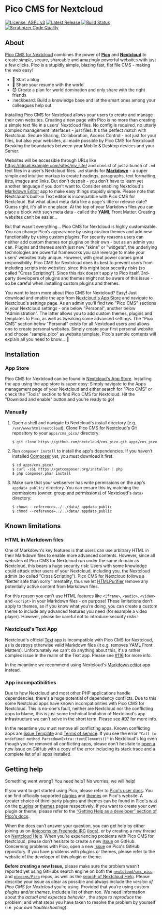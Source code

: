 # Pico CMS for Nextcloud

[![License: AGPL v3](https://img.shields.io/badge/License-AGPL%20v3-blue.svg)](https://www.gnu.org/licenses/agpl-3.0)
[![Latest Release](https://img.shields.io/github/v/release/nextcloud/cms_pico?sort=semver)](https://apps.nextcloud.com/apps/cms_pico)
[![Build Status](https://scrutinizer-ci.com/g/nextcloud/cms_pico/badges/build.png?b=master)](https://scrutinizer-ci.com/g/nextcloud/cms_pico/build-status/master)
[![Scrutinizer Code Quality](https://scrutinizer-ci.com/g/nextcloud/cms_pico/badges/quality-score.png?b=master)](https://scrutinizer-ci.com/g/nextcloud/cms_pico/?branch=master)

## About

[Pico CMS for Nextcloud](https://apps.nextcloud.com/apps/cms_pico) combines the power of [**Pico**](http://picocms.org/) and [**Nextcloud**](https://nextcloud.com/) to create simple, secure, shareable and amazingly powerful websites with just a few clicks. Pico is a stupidly simple, blazing fast, flat file CMS - making the web easy!

* :notebook: Start a blog
* :rocket: Share your resume with the world
* :smiling_imp: Create a plan for world domination and only share with the right friends
* :neckbeard: Build a knowledge base and let the smart ones among your colleagues help out

Installing Pico CMS for Nextcloud allows your users to create and manage their own websites. Creating a new page with Pico is no more than creating a simple text file in a users' Nextcloud files. No config is required, no utterly complex management interfaces - just files. It's the perfect match with Nextcloud. Secure Sharing, Collaboration, Access Control - not just for your files, but also your websites, all made possible by Pico CMS for Nextcloud! Breaking the boundaries between your Mobile & Desktop devices and your Server.

Websites will be accessible through URLs like https://cloud.example.com/sites/my_site/ and consist of just a bunch of `.md` text files in a user's Nextcloud files. `.md` stands for [**Markdown**](https://www.markdownguide.org/) - a super simple and intuitive markup to create headings, paragraphs, text formatting, lists, images and links. But don't despair - you don't have to learn yet another language if you don't want to. Consider enabling Nextcloud's [Markdown Editor](https://apps.nextcloud.com/apps/files_markdown) app to make easy things stupidly simple. Please note that Nextcloud's built-in Text editor is incompatible with Pico CMS for Nextcloud. But what about meta data like a page's title or release date? Guess right, it's all in one place. At the top of your Markdown files you can place a block with such meta data - called the [**YAML**](https://en.wikipedia.org/wiki/YAML) Front Matter. Creating websites can't be easier…

But that wasn't everything… Pico CMS for Nextcloud is highly customizable. You can change Pico’s appearance by using custom themes and add new functionality by using custom plugins. For security reasons users can neither add custom themes nor plugins on their own - but as an admin you can. Plugins and themes aren’t just new "skins" or "widgets", the underlying technologies are powerful frameworks you can leverage to make your users' websites truly unique. However, with great power comes great responsibility. Pico CMS for Nextcloud does its best to prevent users from including scripts into websites, since this might bear security risks (so called "Cross Scripting"). Since this risk doesn't apply to Pico itself, 3rd-party developers of plugins and themes might not be aware of this issue - so be careful when installing custom plugins and themes.

You want to learn more about Pico CMS for Nextcloud? Easy! Just download and enable the app from [Nextcloud's App Store](https://apps.nextcloud.com/apps/cms_pico) and navigate to Nextcloud's settings page. As an admin you'll find two "Pico CMS" sections in your Nextcloud settings - one below "Personal", another below "Administration". The latter allows you to add custom themes, plugins and templates to Pico, as well as tweaking some advanced settings. The "Pico CMS" section below "Personal" exists for all Nextcloud users and allows one to create personal websites. Simply create your first personal website and choose "sample_pico" as website template. Pico's sample contents will explain all you need to know… :wave:

## Installation

### App Store

Pico CMS for Nextcloud can be found in [Nextcloud's App Store](https://apps.nextcloud.com/apps/cms_pico). Installing the app using the app store is super easy: Simply navigate to the Apps management page of your Nextcloud and either search for "Pico CMS" or check the "Tools" section to find Pico CMS for Nextcloud. Hit the "Download and enable" button and you're ready to go!

### Manually

1. Open a shell and navigate to Nextcloud's install directory (e.g. `/var/www/html/nextcloud`). Clone Pico CMS for Nextcloud's Git repository to your `apps/cms_pico/` directory:
   ```
   $ git clone https://github.com/nextcloud/cms_pico.git apps/cms_pico
   ```

2. Run `composer install` to install the app's dependencies. If you haven't installed [Composer](https://getcomposer.org/) yet, you must download it first.
   ```
   $ cd apps/cms_pico/
   $ curl -sSL https://getcomposer.org/installer | php
   $ php composer.phar install
   ```

3. Make sure that your webserver has write permissions on the app's `appdata_public/` directory. You can ensure this by matching the permissions (owner, group and permissions) of Nextcloud's `data/` directory:
   ```
   $ chown --reference=../../data/ appdata_public
   $ chmod --reference=../../data/ appdata_public
   ```

## Known limitations

### HTML in Markdown files

One of Markdown's key features is that users can use arbitrary HTML in their Markdown files to enable more advanced contents. However, since all websites of Pico CMS for Nextcloud run under the same domain as Nextcloud, this bears a huge security risk: Users with some knowledge could attack other users of your Nextcloud, including you, the Nextcloud admin (so called "Cross Scripting"). Pico CMS for Nextcloud follows a "Better safe than sorry" mentality, thus we let [HTMLPurifier](http://htmlpurifier.org/) remove any potentially active content from Markdown files.

For this reason you can't use HTML features like `<iframe>`, `<audio>`, `<video>` and `<script>` in your Markdown files - on purpose! These limitations don't apply to themes, so if you know what you're doing, you can create a custom theme to include any advanced features you need (for example a video player). However, please be careful not to introduce security risks!

### Nextcloud's Text App

Nextcloud's official [Text](https://apps.nextcloud.com/apps/text) app is incompatible with Pico CMS for Nextcloud, as is destroys otherwise valid Markdown files (it e.g. removes YAML Front Matters). Unfortunately we can't do anything about this, it's a rather complex issue in the realm of the Text app. Please see [#116](https://github.com/nextcloud/cms_pico/issues/116) for more info.

In the meantime we recommend using Nextcloud's [Markdown editor](https://apps.nextcloud.com/apps/files_markdown) app instead.

### App incompatibilities

Due to how Nextcloud and most other PHP applications handle dependencies, there's a huge potential of dependency conflicts. Due to this some Nextcloud apps have known incompatibilities with Pico CMS for Nextcloud. This is no-one's fault, neither are Nextcloud nor the conflicting apps to blame, this is just some technical limitation of Nextcloud's app infrastructure we can't solve in the short term. Please see [#97](https://github.com/nextcloud/cms_pico/issues/97) for more info.

In the meantime you must remove all conflicting apps. Known conflicting apps are [Issue Template](https://apps.nextcloud.com/apps/issuetemplate) and [Terms of service](https://apps.nextcloud.com/apps/terms_of_service). If you see the error `"Call to undefined method ParsedownExtra::textElements()"` in Nextcloud's log even though you\'ve removed all conflicting apps, please don't hesitate to [open a new Issue on GitHub](https://github.com/nextcloud/cms_pico/issues/new) with a copy of the error including its stack trace and a complete list of all apps installed.

## Getting help

Something went wrong? You need help? No worries, we will help!

If you want to get started using Pico, please refer to [Pico's user docs](http://picocms.org/docs/). You can find officially supported [plugins](http://picocms.org/plugins/) and [themes](http://picocms.org/themes/) on Pico's website. A greater choice of third-party plugins and themes can be found in [Pico's wiki](https://github.com/picocms/Pico/wiki) on the [plugins](https://github.com/picocms/Pico/wiki/Pico-Plugins) or [themes](https://github.com/picocms/Pico/wiki/Pico-Themes) pages respectively. If you want to create your own plugin or theme, please refer to the [“Getting Help as a developer” section of Pico's docs](http://picocms.org/docs/#getting-help-as-a-developer).

When the docs can’t answer your question, you can get help by either joining us on [#picocms on Freenode IRC](https://webchat.freenode.net/?channels=%23picocms) ([logs](http://picocms.org/irc-logs)), or by creating a new thread on [Nextcloud Help](https://help.nextcloud.com/c/apps/cms-pico). When you’re experiencing problems with Pico CMS for Nextcloud, please don’t hesitate to create a new [Issue](https://github.com/nextcloud/cms_pico/issues) on GitHub. Concerning problems with Pico, open a new [Issue](https://github.com/picocms/Pico/issues) on Pico's GitHub repository. If you have problems with plugins or themes, please refer to the website of the developer of this plugin or theme.

**Before creating a new Issue,** please make sure the problem wasn’t reported yet using GitHubs search engine on both the [`nextcloud/cms_pico`](https://github.com/nextcloud/cms_pico/search?type=Issues) and [`picocms/Pico`](https://github.com/picocms/Pico/search?type=Issues) repos, as well as the [search of Nextcloud Help](https://help.nextcloud.com/search). Please describe your issue as clear as possible and always include the *version of Pico CMS for Nextcloud* you’re using. Provided that you’re using custom *plugins* and/or *themes*, include a list of them too. We need information about the *actual and expected behavior* , the *steps to reproduce* the problem, and what steps you have taken to resolve the problem by yourself (i.e. *your own troubleshooting*).

